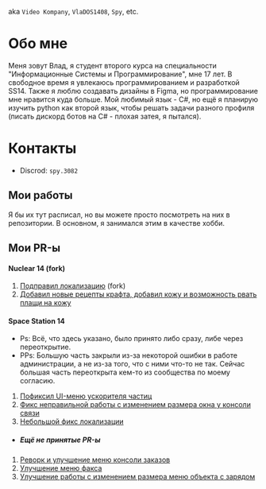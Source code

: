 aka `Video Kompany`, `VlaDOS1408`, `Spy`, etc.


# Обо мне
Меня зовут Влад, я студент второго курса на специальности "Информационные Системы и Программирование", мне 17 лет. В свободное время я увлекаюсь программированием и разработкой SS14. Также я люблю создавать дизайны в Figma, но программирование мне нравится куда больше.
Мой любимый язык - C#, но ещё я планирую изучить python как второй язык, чтобы решать задачи разного профиля (писать дискорд ботов на C# - плохая затея, я пытался).


# Контакты
- Discrod: `spy.3082`

## Мои работы
Я бы их тут расписал, но вы можете просто посмотреть на них в репозитории. В основном, я занимался этим в качестве хобби.

## Мои PR-ы
#### Nuclear 14 (fork)
1. [Подправил локализацию](https://github.com/Corvax-Frontier/nuclear-14/commit/60e1aeefb13d6b989c60e4286828405e399c5388) (fork)
2. [Добавил новые рецепты крафта, добавил кожу и возможность рвать плащи на кожу](https://github.com/Vault-Overseers/nuclear-14/pull/520)

#### Space Station 14
- Ps: Всё, что здесь указано, было принято либо сразу, либе через переоткрытие.
- PPs: Большую часть закрыли из-за некоторой ошибки в работе администрации, а не из-за того, что с ними что-то не так. Сейчас большая часть переоткрыта кем-то из сообщества по моему согласию.
1. [Пофиксил UI-меню ускорителя частиц](https://github.com/space-wizards/space-station-14/pull/33652)
2. [Фикс неправильной работы с изменением размера окна у консоли связи](https://github.com/space-wizards/space-station-14/pull/33655)
3. [Небольшой фикс локализации](https://github.com/space-wizards/space-station-14/pull/33651)

- ##### Ещё не принятые PR-ы
1. [Реворк и улучшение меню консоли заказов](https://github.com/space-wizards/space-station-14/pull/33650)
2. [Улучшение меню факса](https://github.com/space-wizards/space-station-14/pull/33653)
3. [Улучшение работы с изменением размера меню объекта с зарядом](https://github.com/space-wizards/space-station-14/pull/33656)

<!---
SpyDev14/SpyDev14 is a ✨ special ✨ repository because its `README.md` (this file) appears on your GitHub profile.
You can click the Preview link to take a look at your changes.
--->
